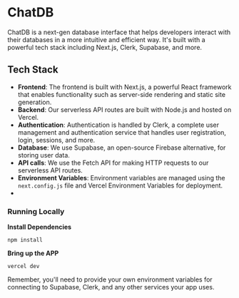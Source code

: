 # ChatDB

ChatDB is a next-gen database interface that helps developers interact with their databases in a more intuitive and efficient way. It's built with a powerful tech stack including Next.js, Clerk, Supabase, and more.

## Tech Stack

- **Frontend**: The frontend is built with Next.js, a powerful React framework that enables functionality such as server-side rendering and static site generation.
- **Backend**: Our serverless API routes are built with Node.js and hosted on Vercel.
- **Authentication**: Authentication is handled by Clerk, a complete user management and authentication service that handles user registration, login, sessions, and more.
- **Database**: We use Supabase, an open-source Firebase alternative, for storing user data. 
- **API calls**: We use the Fetch API for making HTTP requests to our serverless API routes.
- **Environment Variables**: Environment variables are managed using the `next.config.js` file and Vercel Environment Variables for deployment.
- 
### Running Locally

**Install Dependencies**

`npm install`

**Bring up the APP**

`vercel dev`


Remember, you'll need to provide your own environment variables for connecting to Supabase, Clerk, and any other services your app uses.


